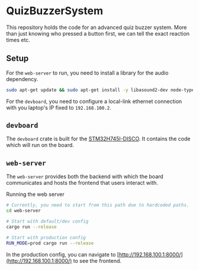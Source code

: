 # QuizBuzzerSystem

This repository holds the code for an advanced quiz buzzer system. More than
just knowing who pressed a button first, we can tell the exact reaction times
etc.

## Setup

For the `web-server` to run, you need to install a library for the audio
dependency.

```bash
sudo apt-get update && sudo apt-get install -y libasound2-dev node-typescript
```

For the `devboard`, you need to configure a local-link ethernet connection with
you laptop's IP fixed to `192.168.100.2`.

## `devboard`

The `devboard` crate is built for the [STM32H745I-DISCO][board]. It contains the code
which will run on the board.

## `web-server`

The `web-server` provides both the backend with which the board communicates and
hosts the frontend that users interact with.

Running the web server

```bash
# Currently, you need to start from this path due to hardcoded paths.
cd web-server

# Start with default/dev config
cargo run --release

# Start with production config
RUN_MODE=prod cargo run --release
```

In the production config, you can navigate to
[http://192.168.100.1:8000/](http://192.168.100.1:8000/)
to see the frontend.

[board]: https://www.st.com/en/evaluation-tools/stm32h745i-disco.html
